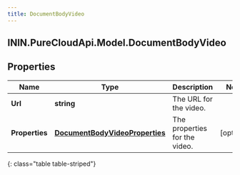 ```yaml
---
title: DocumentBodyVideo
---
```

## ININ.PureCloudApi.Model.DocumentBodyVideo

## Properties

|Name | Type | Description | Notes|
|------------ | ------------- | ------------- | -------------|
| **Url** | **string** | The URL for the video. | |
| **Properties** | [**DocumentBodyVideoProperties**](DocumentBodyVideoProperties.html) | The properties for the video. | [optional] |
{: class="table table-striped"}


